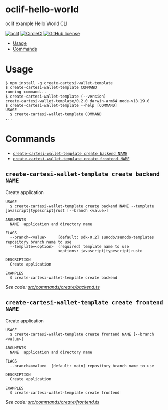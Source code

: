 oclif-hello-world
=================

oclif example Hello World CLI

[![oclif](https://img.shields.io/badge/cli-oclif-brightgreen.svg)](https://oclif.io)
[![CircleCI](https://circleci.com/gh/oclif/hello-world/tree/main.svg?style=shield)](https://circleci.com/gh/oclif/hello-world/tree/main)
[![GitHub license](https://img.shields.io/github/license/oclif/hello-world)](https://github.com/oclif/hello-world/blob/main/LICENSE)

<!-- toc -->
* [Usage](#usage)
* [Commands](#commands)
<!-- tocstop -->
# Usage
<!-- usage -->
```sh-session
$ npm install -g create-cartesi-wallet-template
$ create-cartesi-wallet-template COMMAND
running command...
$ create-cartesi-wallet-template (--version)
create-cartesi-wallet-template/0.2.0 darwin-arm64 node-v18.19.0
$ create-cartesi-wallet-template --help [COMMAND]
USAGE
  $ create-cartesi-wallet-template COMMAND
...
```
<!-- usagestop -->
# Commands
<!-- commands -->
* [`create-cartesi-wallet-template create backend NAME`](#create-cartesi-wallet-template-create-backend-name)
* [`create-cartesi-wallet-template create frontend NAME`](#create-cartesi-wallet-template-create-frontend-name)

## `create-cartesi-wallet-template create backend NAME`

Create application

```
USAGE
  $ create-cartesi-wallet-template create backend NAME --template javascript|typescript|rust [--branch <value>]

ARGUMENTS
  NAME  application and directory name

FLAGS
  --branch=<value>     [default: sdk-0.2] sunodo/sunodo-templates repository branch name to use
  --template=<option>  (required) template name to use
                       <options: javascript|typescript|rust>

DESCRIPTION
  Create application

EXAMPLES
  $ create-cartesi-wallet-template create backend
```

_See code: [src/commands/create/backend.ts](https://github.com/gr4yha7/cartesi-hackathon/blob/v0.2.0/src/commands/create/backend.ts)_

## `create-cartesi-wallet-template create frontend NAME`

Create application

```
USAGE
  $ create-cartesi-wallet-template create frontend NAME [--branch <value>]

ARGUMENTS
  NAME  application and directory name

FLAGS
  --branch=<value>  [default: main] repository branch name to use

DESCRIPTION
  Create application

EXAMPLES
  $ create-cartesi-wallet-template create frontend
```

_See code: [src/commands/create/frontend.ts](https://github.com/gr4yha7/cartesi-hackathon/blob/v0.2.0/src/commands/create/frontend.ts)_
<!-- commandsstop -->
